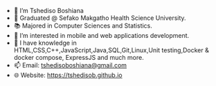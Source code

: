 - 👋 I’m Tshediso Boshiana
- 🏫 Graduated @ Sefako Makgatho Health Science University.
- 📚 Majored in Computer Sciences and Statistics.
- 👀 I’m interested in mobile and web applications development.
- 📖 I have knowledge in HTML,CSS,C++,JavaScript,Java,SQL,Git,Linux,Unit testing,Docker & docker compose, ExpressJS and much more.
- 📫 Email: tshedisoboshiana@gmail.com
- 🌐 Website: https://tshedisob.github.io

<!---
TshedisoB/TshedisoB is a ✨ special ✨ repository because its `README.md` (this file) appears on your GitHub profile.
You can click the Preview link to take a look at your changes.
--->
